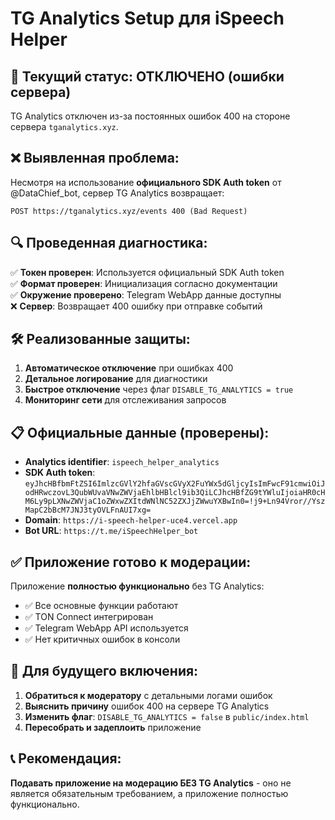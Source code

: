 # TG Analytics Setup для iSpeech Helper

## 🚨 Текущий статус: ОТКЛЮЧЕНО (ошибки сервера)

TG Analytics отключен из-за постоянных ошибок 400 на стороне сервера `tganalytics.xyz`.

## ❌ Выявленная проблема:

Несмотря на использование **официального SDK Auth token** от @DataChief_bot, сервер TG Analytics возвращает:
```
POST https://tganalytics.xyz/events 400 (Bad Request)
```

## 🔍 Проведенная диагностика:

✅ **Токен проверен**: Используется официальный SDK Auth token  
✅ **Формат проверен**: Инициализация согласно документации  
✅ **Окружение проверено**: Telegram WebApp данные доступны  
❌ **Сервер**: Возвращает 400 ошибку при отправке событий  

## 🛠️ Реализованные защиты:

1. **Автоматическое отключение** при ошибках 400
2. **Детальное логирование** для диагностики
3. **Быстрое отключение** через флаг `DISABLE_TG_ANALYTICS = true`
4. **Мониторинг сети** для отслеживания запросов

## 📋 Официальные данные (проверены):

- **Analytics identifier**: `ispeech_helper_analytics`
- **SDK Auth token**: `eyJhcHBfbmFtZSI6ImlzcGVlY2hfaGVscGVyX2FuYWx5dGljcyIsImFwcF91cmwiOiJodHRwczovL3QubWUvaVNwZWVjaEhlbHBlcl9ib3QiLCJhcHBfZG9tYWluIjoiaHR0cHM6Ly9pLXNwZWVjaC1oZWxwZXItdWNlNC52ZXJjZWwuYXBwIn0=!j9+Ln94Vror//YszMapC2bBcM7JNJ3tyOVLFnAUI7xg=`
- **Domain**: `https://i-speech-helper-uce4.vercel.app`
- **Bot URL**: `https://t.me/iSpeechHelper_bot`

## ✅ Приложение готово к модерации:

Приложение **полностью функционально** без TG Analytics:
- ✅ Все основные функции работают
- ✅ TON Connect интегрирован
- ✅ Telegram WebApp API используется
- ✅ Нет критичных ошибок в консоли

## 🔄 Для будущего включения:

1. **Обратиться к модератору** с детальными логами ошибок
2. **Выяснить причину** ошибок 400 на сервере TG Analytics
3. **Изменить флаг**: `DISABLE_TG_ANALYTICS = false` в `public/index.html`
4. **Пересобрать и задеплоить** приложение

## 📞 Рекомендация:

**Подавать приложение на модерацию БЕЗ TG Analytics** - оно не является обязательным требованием, а приложение полностью функционально. 